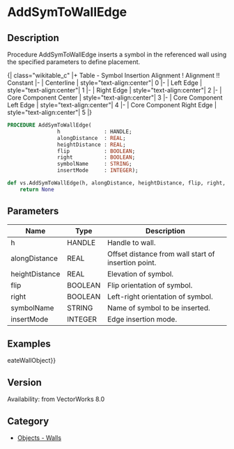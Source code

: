 # AddSymToWallEdge

## Description
Procedure AddSymToWallEdge inserts a symbol in the referenced wall using the specified parameters to define placement. 

{| class="wikitable_c"
|+ Table - Symbol Insertion Alignment
! Alignment !! Constant
|-
| Centerline
| style="text-align:center"| 0
|-
| Left Edge
| style="text-align:center"| 1
|-
| Right Edge
| style="text-align:center"| 2
|-
| Core Component Center
| style="text-align:center"| 3
|-
| Core Component Left Edge
| style="text-align:center"| 4
|-
| Core Component Right Edge
| style="text-align:center"| 5
|}

```pascal
PROCEDURE AddSymToWallEdge(
				h              : HANDLE;
				alongDistance  : REAL;
				heightDistance : REAL;
				flip           : BOOLEAN;
				right          : BOOLEAN;
				symbolName     : STRING;
				insertMode     : INTEGER);
```

```python
def vs.AddSymToWallEdge(h, alongDistance, heightDistance, flip, right, symbolName, insertMode):
    return None
```

## Parameters
|Name|Type|Description|
|---|---|---|
|h|HANDLE|Handle to wall.|
|alongDistance|REAL|Offset distance from wall start of insertion point.|
|heightDistance|REAL|Elevation of symbol.|
|flip|BOOLEAN|Flip orientation of symbol.|
|right|BOOLEAN|Left-right orientation of symbol.|
|symbolName|STRING|Name of symbol to be inserted.|
|insertMode|INTEGER|Edge insertion mode.|

## Examples
eateWallObject}}

## Version
Availability: from VectorWorks 8.0

## Category
* [Objects - Walls](../Categories/Objects%20-%20Walls.md)
